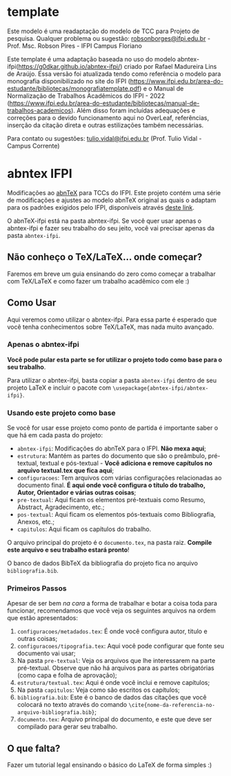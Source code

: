 # template

Este modelo é uma readaptação do modelo de TCC para Projeto de pesquisa.
Qualquer problema ou sugestão: robsonborges@ifpi.edu.br - Prof. Msc. Robson Pires - IFPI Campus Floriano

Este template é uma adaptação baseada no uso do modelo abntex-ifpi(https://g0dkar.github.io/abntex-ifpi/) criado por Rafael Madureira Lins de Araújo. Essa versão foi atualizada tendo como referência o modelo para monografia disponibilizado no site do IFPI (https://www.ifpi.edu.br/area-do-estudante/bibliotecas/monografiatemplate.pdf) e o Manual de Normalização de Trabalhos Acadêmicos do IFPI - 2022 (https://www.ifpi.edu.br/area-do-estudante/bibliotecas/manual-de-trabalhos-academicos). Além disso foram incluídas adequações e correções para o devido funcionamento aqui no OverLeaf, referências, inserção da citação direta e outras estilizações também necessárias.

Para contato ou sugestões: tulio.vidal@ifpi.edu.br (Prof. Tulio Vidal - Campus Corrente)

# abntex IFPI
Modificações ao [abnTeX](https://github.com/abntex/abntex2) para TCCs do IFPI. Este projeto contém uma série de modificações e ajustes ao modelo abnTeX original as quais o adaptam para os padrões exigidos pelo IFPI, disponíveis através [deste link](http://www5.ifpi.edu.br/consup/attachments/article/18/Resolução%20nº%20116%20Manual%20Trabalhos%20Acadêmicos.pdf).

O abnTeX-ifpi está na pasta abntex-ifpi. Se você quer usar apenas o abntex-ifpi e fazer seu trabalho do seu jeito, você vai precisar apenas da pasta `abntex-ifpi`.


## Não conheço o TeX/LaTeX... onde começar?
Faremos em breve um guia ensinando do zero como começar a trabalhar com TeX/LaTeX e como fazer um trabalho acadêmico com ele :)

## Como Usar
Aqui veremos como utilizar o abntex-ifpi. Para essa parte é esperado que você tenha conhecimentos sobre TeX/LaTeX, mas nada muito avançado.

### Apenas o abntex-ifpi
**Você pode pular esta parte se for utilizar o projeto todo como base para o seu trabalho**.

Para utilizar o abntex-ifpi, basta copiar a pasta `abntex-ifpi` dentro de seu projeto LaTeX e incluir o pacote com `\usepackage{abntex-ifpi/abntex-ifpi}`.

### Usando este projeto como base

Se você for usar esse projeto como ponto de partida é importante saber o que há em cada pasta do projeto:

* `abntex-ifpi`: Modificações do abnTeX para o IFPI. **Não mexa aqui**;
* `estrutura`: Mantém as partes do documento que são o preâmbulo, pré-textual, textual e pós-textual - **Você adiciona e remove capítulos no arquivo textual.tex que fica aqui**;
* `configuracoes`: Tem arquivos com várias configurações relacionadas ao documento final. **É aqui onde você configura o título do trabalho, Autor, Orientador e várias outras coisas**;
* `pre-textual`: Aqui ficam os elementos pré-textuais como Resumo, Abstract, Agradecimento, etc.;
* `pos-textual`: Aqui ficam os elementos pós-textuais como Bibliografia, Anexos, etc.;
* `capitulos`: Aqui ficam os capítulos do trabalho.

O arquivo principal do projeto é o `documento.tex`, na pasta raiz. **Compile este arquivo e seu trabalho estará pronto**!

O banco de dados BibTeX da bibliografia do projeto fica no arquivo `bibliografia.bib`.

### Primeiros Passos

Apesar de ser bem _na cara_ a forma de trabalhar e botar a coisa toda para funcionar, recomendamos que você veja os seguintes arquivos na ordem que estão apresentados:

1. `configuracoes/metadados.tex`: É onde você configura autor, titulo e outras coisas;
2. `configuracoes/tipografia.tex`: Aqui você pode configurar que fonte seu documento vai usar;
3. Na pasta `pre-textual`: Veja os arquivos que lhe interessarem na parte pré-textual. Observe que não há arquivos para as partes obrigatórias (como capa e folha de aprovação);
4. `estrutura/textual.tex`: Aqui é onde você inclui e remove capítulos;
5. Na pasta `capitulos`: Veja como são escritos os capítulos;
6. `bibliografia.bib`: Este é o banco de dados das citações que você colocará no texto através do comando `\cite{nome-da-referencia-no-arquivo-bibliografia.bib}`;
7. `documento.tex`: Arquivo principal do documento, e este que deve ser compilado para gerar seu trabalho.

## O que falta?
Fazer um tutorial legal ensinando o básico do LaTeX de forma simples :)
